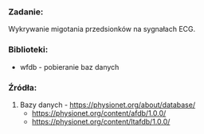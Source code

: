 ### Zadanie:
Wykrywanie migotania przedsionków na sygnałach ECG.

### Biblioteki:
* wfdb - pobieranie baz danych

### Źródła:
1. Bazy danych - https://physionet.org/about/database/
    * https://physionet.org/content/afdb/1.0.0/
    * https://physionet.org/content/ltafdb/1.0.0/